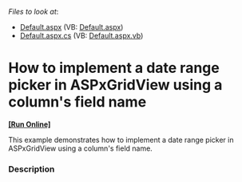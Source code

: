 <!-- default file list -->
*Files to look at*:

* [Default.aspx](./CS/Default.aspx) (VB: [Default.aspx](./VB/Default.aspx))
* [Default.aspx.cs](./CS/Default.aspx.cs) (VB: [Default.aspx.vb](./VB/Default.aspx.vb))
<!-- default file list end -->
# How to implement a date range picker in ASPxGridView using a column's field name
<!-- run online -->
**[[Run Online]](https://codecentral.devexpress.com/t425441/)**
<!-- run online end -->


This example demonstrates how to implement a date range picker in ASPxGridView using a column's field name.


<h3>Description</h3>

&nbsp;

<br/>


